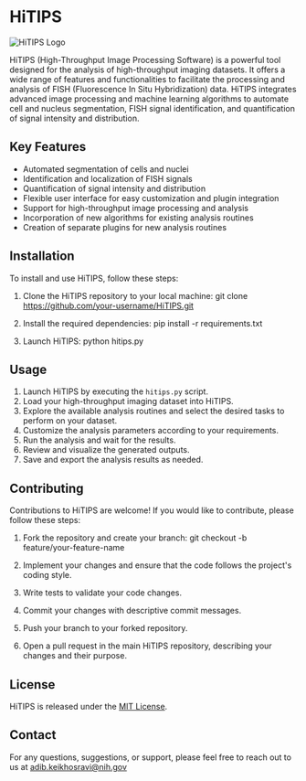 # HiTIPS

![HiTIPS Logo](path/to/your/logo.png)

HiTIPS (High-Throughput Image Processing Software) is a powerful tool designed for the analysis of high-throughput imaging datasets. It offers a wide range of features and functionalities to facilitate the processing and analysis of FISH (Fluorescence In Situ Hybridization) data. HiTIPS integrates advanced image processing and machine learning algorithms to automate cell and nucleus segmentation, FISH signal identification, and quantification of signal intensity and distribution.

## Key Features

- Automated segmentation of cells and nuclei
- Identification and localization of FISH signals
- Quantification of signal intensity and distribution
- Flexible user interface for easy customization and plugin integration
- Support for high-throughput image processing and analysis
- Incorporation of new algorithms for existing analysis routines
- Creation of separate plugins for new analysis routines

## Installation

To install and use HiTIPS, follow these steps:

1. Clone the HiTIPS repository to your local machine:
    git clone https://github.com/your-username/HiTIPS.git

2. Install the required dependencies:
    pip install -r requirements.txt
   
3. Launch HiTIPS:
    python hitips.py


## Usage

1. Launch HiTIPS by executing the `hitips.py` script.
2. Load your high-throughput imaging dataset into HiTIPS.
3. Explore the available analysis routines and select the desired tasks to perform on your dataset.
4. Customize the analysis parameters according to your requirements.
5. Run the analysis and wait for the results.
6. Review and visualize the generated outputs.
7. Save and export the analysis results as needed.

## Contributing

Contributions to HiTIPS are welcome! If you would like to contribute, please follow these steps:

1. Fork the repository and create your branch:
    git checkout -b feature/your-feature-name


2. Implement your changes and ensure that the code follows the project's coding style.
3. Write tests to validate your code changes.
4. Commit your changes with descriptive commit messages.
5. Push your branch to your forked repository.
6. Open a pull request in the main HiTIPS repository, describing your changes and their purpose.

## License

HiTIPS is released under the [MIT License](LICENSE).

## Contact

For any questions, suggestions, or support, please feel free to reach out to us at adib.keikhosravi@nih.gov

